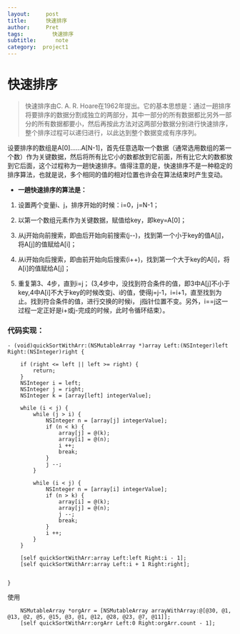 ```yaml
---
layout:     post
title:      快速排序
author:     Pret
tags:         快速排序
subtitle:      note
category:  project1
---
```


# 快速排序
>快速排序由C. A. R. Hoare在1962年提出。它的基本思想是：通过一趟排序将要排序的数据分割成独立的两部分，其中一部分的所有数据都比另外一部分的所有数据都要小，然后再按此方法对这两部分数据分别进行快速排序，整个排序过程可以递归进行，以此达到整个数据变成有序序列。
>

设要排序的数组是A[0]……A[N-1]，首先任意选取一个数据（通常选用数组的第一个数）作为关键数据，然后将所有比它小的数都放到它前面，所有比它大的数都放到它后面，这个过程称为一趟快速排序。值得注意的是，快速排序不是一种稳定的排序算法，也就是说，多个相同的值的相对位置也许会在算法结束时产生变动。

* **一趟快速排序的算法是：**

1. 设置两个变量i、j，排序开始的时候：i=0，j=N-1；

2. 以第一个数组元素作为关键数据，赋值给key，即key=A[0]；

3. 从j开始向前搜索，即由后开始向前搜索(j--)，找到第一个小于key的值A[j]，将A[j]的值赋给A[i]；

4. 从i开始向后搜索，即由前开始向后搜索(i++)，找到第一个大于key的A[i]，将A[i]的值赋给A[j]；

5. 重复第3、4步，直到i=j； (3,4步中，没找到符合条件的值，即3中A[j]不小于key,4中A[i]不大于key的时候改变j、i的值，使得j=j-1，i=i+1，直至找到为止。找到符合条件的值，进行交换的时候i， j指针位置不变。另外，i==j这一过程一定正好是i+或j-完成的时候，此时令循环结束）。


### 代码实现：
```
- (void)quickSortWithArr:(NSMutableArray *)array Left:(NSInteger)left Right:(NSInteger)right {
    
    if (right <= left || left >= right) {
        return;
    }
    NSInteger i = left;
    NSInteger j = right;
    NSInteger k = [array[left] integerValue];
    
    while (i < j) {
        while (j > i) {
            NSInteger n = [array[j] integerValue];
            if (n < k) {
                array[j] = @(k);
                array[i] = @(n);
                i ++;
                break;
            }
            j --;
        }
        
        while (i < j) {
            NSInteger n = [array[i] integerValue];
            if (n > k) {
                array[i] = @(k);
                array[j] = @(n);
                j --;
                break;
            }
            i ++;
        }
    }
    
    [self quickSortWithArr:array Left:left Right:i - 1];
    [self quickSortWithArr:array Left:i + 1 Right:right];
    
    
}

```
使用

```
	NSMutableArray *orgArr = [NSMutableArray arrayWithArray:@[@30, @1, @13, @2, @5, @15, @3, @1, @12, @28, @23, @7, @11]];
    [self quickSortWithArr:orgArr Left:0 Right:orgArr.count - 1];
```


